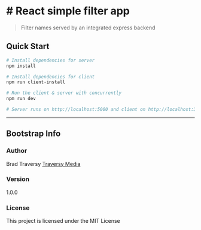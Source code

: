 # # React simple filter app

> Filter names served by an integrated express backend

## Quick Start

``` bash
# Install dependencies for server
npm install

# Install dependencies for client
npm run client-install

# Run the client & server with concurrently
npm run dev

# Server runs on http://localhost:5000 and client on http://localhost:3000
```

---

## Bootstrap Info

### Author

Brad Traversy
[Traversy Media](http://www.traversymedia.com)

### Version

1.0.0

### License

This project is licensed under the MIT License
